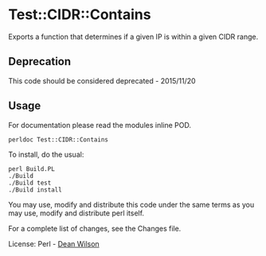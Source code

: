 # Test::CIDR::Contains #

Exports a function that determines if a given IP is within a given
CIDR range.

## Deprecation ##

This code should be considered deprecated - 2015/11/20

## Usage ##

For documentation please read the modules inline POD.

    perldoc Test::CIDR::Contains

To install, do the usual:

    perl Build.PL
    ./Build
    ./Build test
    ./Build install

You may use, modify and distribute this code under the same terms as you
may use, modify and distribute perl itself.

For a complete list of changes, see the Changes file.

License: Perl - [Dean Wilson](http://www.unixdaemon.net)
